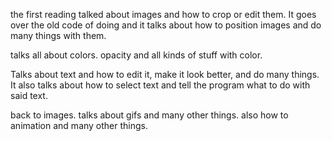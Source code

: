 the first reading talked about images and how to crop or edit them. It goes over the old code of doing and it talks about how to position images and do many things with them.

talks all about colors. opacity and all kinds of stuff with color.

Talks about text and how to edit it, make it look better, and do many things. It also talks about how to select text and tell the program what to do with said text.

back to images. talks about gifs and many other things. also how to animation and many other things.